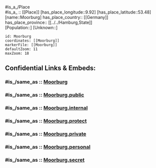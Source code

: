 ﻿---
confidential: public
isDeleted: false
location:
- 53.48
- 9.92
mapmarker: city
mapzoom:
- 7
- 12
SpocWebEntityId: 32596
tags:
- geo/City
type: City
---

#is_a_/Place  
#is_a_ :: [[Place]] 
[has_place_longitude::9.92] 
[has_place_latitude::53.48] 
[name::Moorburg] 
has_place_country:: [[Germany]]  
has_place_province:: [[../../Hamburg,State]]  
[Population::] 
[Unknown::] 


```leaflet
id: Moorburg
coordinates: [[Moorburg]] 
markerFile: [[Moorburg]] 
defaultZoom: 11 
maxZoom: 18
```


## Confidential Links & Embeds: 

### #is_/same_as :: [Moorburg](Moorburg.md) 

### #is_/same_as :: [Moorburg.public](/_public/Earth/Continent/Europe/Europe~Central/Germany/Germany~West/State~Hamburg/cities~Hamburg/Moorburg.public.md) 

### #is_/same_as :: [Moorburg.internal](/_internal/Earth/Continent/Europe/Europe~Central/Germany/Germany~West/State~Hamburg/cities~Hamburg/Moorburg.internal.md) 

### #is_/same_as :: [Moorburg.protect](/_protect/Earth/Continent/Europe/Europe~Central/Germany/Germany~West/State~Hamburg/cities~Hamburg/Moorburg.protect.md) 

### #is_/same_as :: [Moorburg.private](/_private/Earth/Continent/Europe/Europe~Central/Germany/Germany~West/State~Hamburg/cities~Hamburg/Moorburg.private.md) 

### #is_/same_as :: [Moorburg.personal](/_personal/Earth/Continent/Europe/Europe~Central/Germany/Germany~West/State~Hamburg/cities~Hamburg/Moorburg.personal.md) 

### #is_/same_as :: [Moorburg.secret](/_secret/Earth/Continent/Europe/Europe~Central/Germany/Germany~West/State~Hamburg/cities~Hamburg/Moorburg.secret.md)

